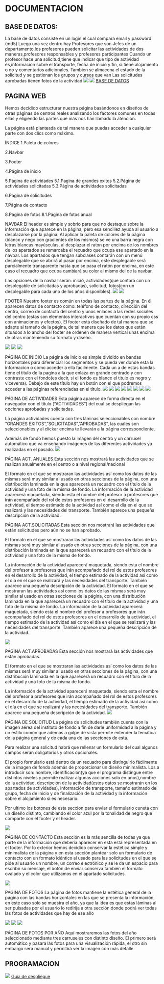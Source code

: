 # DOCUMENTACION
## BASE DE DATOS:

La base de datos consiste en un login el cual compara email y password (md5)
Luego una vez dentro hay Profesores que son Jefes de un departamento,los profesores pueden solicitar las actividades de dos maneras,profesores responsables y profesores participantes
Cuando un profesor hace una solicitud,tiene que indicar que tipo de actividad es,informacion sobre el transporte, fecha de inicio y fin, si tiene alojamiento o no y
comentarios adicionales.
Tambien se almacena el estado de la solicitud y se gestionan los grupos y cursos que van
Las solicitudes aprobadas tienen fotos de la actividad
![](ER.png)
![](https://github.com/paco11111/DAM1_Equipo1/blob/819450778aa33353f1181a760f5cb26825788a63/Markdown/BDR.png)
[BASE DE DATOS](https://educantabria.sharepoint.com/sites/RetoDAM1_2324-Equipo1/_layouts/15/download.aspx?UniqueId=fe7c0036%2D0362%2D45c9%2D9cb9%2D66873cc8c9d8)

## PAGINA WEB

Hemos decidido estructurar nuestra página basándonos en diseños de otras páginas de centros reales analizando los factores comunes en todas ellas y eligiendo las partes que más nos han llamado la atención.

La página está planteada de tal manera que puedas acceder a cualquier parte con dos clics como máximo. 

ÍNDICE
1.Paleta de colores

2.Navbar

3.Footer

4.Página de inicio

5.Página de actividades
5.1.Pagina de grandes exitos
5.2.Página de actividades solicitadas
5.3.Página de actividades solicitadas

6.Página de solicitudes

7.Página de contacto

8.Página de fotos
	8.1.Página de fotos anual















NAVBAR
El header es simple y sobrio para que no destaque sobre la información que aparece en la página, pero esa sencillez ayuda al usuario a desplazarse por la página. Al aplicar la paleta de colores de la página (blanco y nego con gradientes de los mismos) se ve una barra negra con letras blancas mayúsculas, al desplazar el raton por encima de los nombres de los apartados se remarcaba el recuadro que ocupa ese apartado en la navbar. Los apartados que tengan subclases contarán con un menú desplegable que se abrirá al pasar por encima, este desplegable será parcialmente transparente hasta que se pasa el ratón por encima, en este caso  el recuadro que ocupa cambiará su color al mismo del de la navbar.

Las opciones de la navbar serán: inició, actividades(que contará con un desplegable de solicitadas y aprobadas), solicitud, fotos(con un desplegable para cada uno de los años disponibles).
![](https://github.com/paco11111/DAM1_Equipo1/blob/340a34f581aa88497dc8941bc88f132de7efa4de/Recursos/Navbar.PNG)
![](https://github.com/paco11111/DAM1_Equipo1/blob/340a34f581aa88497dc8941bc88f132de7efa4de/Recursos/Navbar_cod.PNG)



FOOTER
Nuestro footer es común en todas las partes de la página. En él aparecen datos de contacto como: teléfono de contacto, dirección del centro, correo de contacto del centro y unos enlaces a las redes sociales del centro (estas son elementos interactivos que cuentan con su propio css con animaciones y efectos).
El footer está diseñado de tal manera que se adapte al tamaño de la página, de tal manera que los datos que están situados a lo ancho del footer se ordenen de manera vertical unas encima de otras manteniendo su formato y diseño.

![](https://github.com/paco11111/DAM1_Equipo1/blob/340a34f581aa88497dc8941bc88f132de7efa4de/Recursos/footer.PNG)
![](https://github.com/paco11111/DAM1_Equipo1/blob/340a34f581aa88497dc8941bc88f132de7efa4de/Recursos/footer_cod.PNG)
![](https://github.com/paco11111/DAM1_Equipo1/blob/84463836a3a3f12309a130018612e19641fbb654/Recursos/ajuste%20tama%C3%B1o.PNG
)

PÁGINA DE INICIO
La página de inicio es simple dividido en bandas horizontales para diferenciar los segmentos y se pueda ver donde esta la informacion o como acceder a ella fácilmente. Cada un a de estas bandas tiene el titulo de la pagina a la que enlaza en grande centrado y con contraste con el fondo(es decir, si el fondo es blanco el titulo es negro y viceversa). Debajo de este título hay un botón con el que podremos acceder a las páginas referenciadas en el título.
![](https://github.com/paco11111/DAM1_Equipo1/blob/340a34f581aa88497dc8941bc88f132de7efa4de/Recursos/Inicio1.PNG)
![](https://github.com/paco11111/DAM1_Equipo1/blob/340a34f581aa88497dc8941bc88f132de7efa4de/Recursos/Inicio2.PNG)
![](https://github.com/paco11111/DAM1_Equipo1/blob/340a34f581aa88497dc8941bc88f132de7efa4de/Recursos/Inicio3.PNG)
![](https://github.com/paco11111/DAM1_Equipo1/blob/340a34f581aa88497dc8941bc88f132de7efa4de/Recursos/Inicio4.PNG)
![](https://github.com/paco11111/DAM1_Equipo1/blob/340a34f581aa88497dc8941bc88f132de7efa4de/Recursos/Inicio5.PNG)
![](https://github.com/paco11111/DAM1_Equipo1/blob/84463836a3a3f12309a130018612e19641fbb654/Recursos/Formato%20de%20la%20pagina.PNG)
![](https://github.com/paco11111/DAM1_Equipo1/blob/84463836a3a3f12309a130018612e19641fbb654/Recursos/Section.PNG)
![](https://github.com/paco11111/DAM1_Equipo1/blob/84463836a3a3f12309a130018612e19641fbb654/Recursos/boytones.PNG)

PÁGINA DE ACTIVIDADES
Esta página aparece de forma directa en el navegador con el título (“ACTIVIDADES”) del cual se despliegan las opciones aprobadas y solicitadas.

La página actividades cuenta con tres láminas seleccionables con nombre “GRANDES EXITOS”,”SOLICITADAS”,”APROBADAS”, las cuales son seleccionables y al clickar encima te llevarán a la página correspondiente.

Además de fondo hemos puesto la imagen del centro  y un carrusel automático que va enseñando imágenes de las diferentes actividades ya realizadas en el pasado. 
![](https://github.com/paco11111/DAM1_Equipo1/blob/340a34f581aa88497dc8941bc88f132de7efa4de/Recursos/Actividades.PNG)


PÁGINA ACT. ANUALES
Esta sección nos mostrará las actividades que se realizan anualmente en el centro o  a nivel regional/nacional

El formato en el que se mostraran las actividades así como los datos de las mismas será muy similar al usado en otras secciones de la página, con una distribución laminada en la que aparecerá un recuadro con el título de la actividad y una foto de la misma de fondo. 
La información de la actividad aparecerá maquetada, siendo esta el nombre del profesor a profesores que irán acompañado del rol de estos profesores en el desarrollo de la actividad, el tiempo estimado de la actividad así como el día en el que se realizará y las necesidades del transporte. También aparece una pequeña descripción de la actividad.

PÁGINA ACT.SOLICITADAS
Esta sección nos mostrará las actividades que están solicitudes pero aún no se han aprobado.

El formato en el que se mostraran las actividades así como los datos de las mismas será muy similar al usado en otras secciones de la página, con una distribución laminada en la que aparecerá un recuadro con el título de la actividad y una foto de la misma de fondo.

La información de la actividad aparecerá maquetada, siendo esta el nombre del profesor a profesores que irán acompañado del rol de estos profesores en el desarrollo de la actividad, el tiempo estimado de la actividad así como el día en el que se realizará y las necesidades del transporte. También aparece una pequeña descripción de la actividad.
El formato en el que se mostraran las actividades así como los datos de las mismas será muy similar al usado en otras secciones de la página, con una distribución laminada en la que aparecerá un recuadro con el título de la actividad y una foto de la misma de fondo. 
La información de la actividad aparecerá maquetada, siendo esta el nombre del profesor a profesores que irán acompañado del rol de estos profesores en el desarrollo de la actividad, el tiempo estimado de la actividad así como el día en el que se realizará y las necesidades del transporte. También aparece una pequeña descripción de la actividad.

![](https://github.com/paco11111/DAM1_Equipo1/blob/340a34f581aa88497dc8941bc88f132de7efa4de/Recursos/actv.solicitadas.PNG)

PÁGINA ACT.APROBADAS
Esta sección nos mostrará las actividades que están aprobadas.

El formato en el que se mostraran las actividades así como los datos de las mismas será muy similar al usado en otras secciones de la página, con una distribución laminada en la que aparecerá un recuadro con el título de la actividad y una foto de la misma de fondo. 

La información de la actividad aparecerá maquetada, siendo esta el nombre del profesor a profesores que irán acompañado del rol de estos profesores en el desarrollo de la actividad, el tiempo estimado de la actividad así como el día en el que se realizará y las necesidades del transporte. También aparece una pequeña descripción de la actividad.
![](https://github.com/paco11111/DAM1_Equipo1/blob/340a34f581aa88497dc8941bc88f132de7efa4de/Recursos/Aprobadas.PNG)


PÁGINA DE SOLICITUD
La página de solicitudes también cuenta con la imagen aérea del instituto de fondo a fin de darle uniformidad a la página y un estilo común que además a golpe de vista permite entender la temática de la página general y de cada una de las secciones de esta.

Para realizar una solicitud habrá que rellenar un formulario del cual algunos campos serán obligatorios y otros opcionales.

El propio formulario está dentro de un recuadro para distinguirlo fácilmente de la imagen de fondo además de proporcionar un diseño minimalista. Los a introducir son: nombre, identificación(ya que el programa distingue entre distintos niveles y permite realizar algunas acciones solo en unos),nombre de la actividad, descripción de la actividad(estos datos se mostrarán en los apartados de actividades), información de transporte, tamaño estimado del grupo, fecha de inicio y de finalización de la actividad y la información sobre el alojamiento si es necesario.

Por ultimo los botones de esta seccion para enviar el formulario cuneta con un diseño distinto, cambiando el color azul por la tonalidad de negro que comparte con el footer y el header.

![](https://github.com/paco11111/DAM1_Equipo1/blob/340a34f581aa88497dc8941bc88f132de7efa4de/Recursos/Solicitud.PNG)

PÁGINA DE CONTACTO
Esta sección es la más sencilla de todas ya que parte de la información que debería aparecer en esta está representada en el footer. Por lo exterior hemos decidido conservar la estética simple y minimalista de la página y en esta sección plantear solo un formulario de contacto con un formato idéntico al usado para las solicitudes en el que se pide al usuario un nombre, un correo electrónico y se le da un espacio para escribir su mensaje, el botón de enviar conserva también el formato ovalado y el color que utilizamos en el apartado solicitudes.

![](https://github.com/paco11111/DAM1_Equipo1/blob/f013d38ab6dde2e3e85fc338cd6c013a53270215/Recursos/Formulario%20de%20contacto.PNG)

PÁGINA DE FOTOS
La página de fotos mantiene la estética general de la página con las bandas horizontales en las que se presenta la información, en este caso solo se muestra el año, ya que la idea es que estas láminas al ser pulsadas por el usuario lo redirija a otra sección donde podrá ver todas las fotos de actividades que hay de ese año

![](https://github.com/paco11111/DAM1_Equipo1/blob/340a34f581aa88497dc8941bc88f132de7efa4de/Recursos/fotos.PNG)
![](https://github.com/paco11111/DAM1_Equipo1/blob/340a34f581aa88497dc8941bc88f132de7efa4de/Recursos/CARRUSEL.PNG)
![](https://github.com/paco11111/DAM1_Equipo1/blob/f013d38ab6dde2e3e85fc338cd6c013a53270215/Recursos/CArrete%20de%20imagenes.PNG)

PÁGINA DE FOTOS POR AÑO
Aquí mostraremos las fotos del año seleccionado mediante tres carruseles con distinto diseño. El primero será automático y pasara las fotos para una visualización rápida, el otro sin embargo será manual y permitirá ver la imagen con más detalle.





## PROGRAMACION
![](https://github.com/paco11111/DAM1_Equipo1/blob/337a269efc7911e054f6b1b60f88cf281e8c57b0/DC.png)
[Guia de despliegue](https://educantabria.sharepoint.com/sites/RetoDAM1_2324-Equipo1/_layouts/15/download.aspx?UniqueId=4c0ff03c%2Df8a7%2D489f%2Dbca0%2Dfd9c0769260f)

